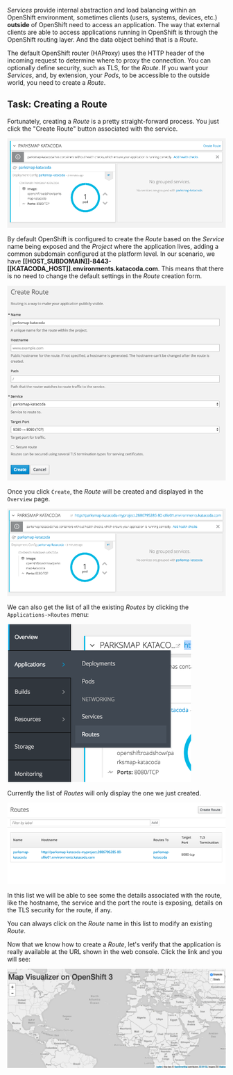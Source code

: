 _Services_ provide internal abstraction and load balancing within an
OpenShift environment, sometimes clients (users, systems, devices, etc.)
**outside** of OpenShift need to access an application. The way that external
clients are able to access applications running in OpenShift is through the
OpenShift routing layer. And the data object behind that is a _Route_.

The default OpenShift router (HAProxy) uses the HTTP header of the incoming
request to determine where to proxy the connection. You can optionally define
security, such as TLS, for the _Route_. If you want your _Services_, and, by
extension, your _Pods_,  to be accessible to the outside world, you need to
create a _Route_.

## Task: Creating a Route

Fortunately, creating a _Route_ is a pretty straight-forward process.  You just click
the "Create Route" button associated with the service.

![No route](../../assets/intro-openshift-getting-started-5no-route.png)

By default OpenShift is configured to create the _Route_ based on the _Service_ name being exposed and the _Project_ where the application lives, adding a common subdomain configured at the platform level. In our scenario, we have **[[HOST_SUBDOMAIN]]-8443-[[KATACODA_HOST]].environments.katacoda.com**. This means that there is no need to change the default settings in the _Route_ creation form.

![Route form](../../assets/intro-openshift-getting-started-5create-route.png)

Once you click `Create`, the _Route_ will be created and displayed in the `Overview` page.

![Route created](../../assets/intro-openshift-getting-started-5route-created.png)

We can also get the list of all the existing _Routes_ by clicking the `Applications->Routes` menu:

![Routes menu](../../assets/intro-openshift-getting-started-5routes-menu.png)

Currently the list of _Routes_ will only display the one we just created.

![Routes list](../../assets/intro-openshift-getting-started-5routes-list.png)

In this list we will be able to see some the details associated with the route, like the hostname, the service and the port the route is exposing, details on the TLS security for the route, if any.

You can always click on the _Route_ name in this list to modify an existing _Route_.

Now that we know how to create a _Route_, let's verify that the  application is really available at the URL shown in the
web console. Click the link and you will see:

![Application](../../assets/intro-openshift-getting-started-5parksmap-empty.png)
